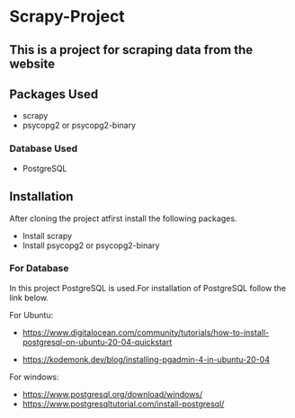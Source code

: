 # Scrapy-Project

## This is a project for scraping data from the website

## Packages Used

* scrapy
* psycopg2 or psycopg2-binary

### Database Used

* PostgreSQL

## Installation

After cloning the project atfirst install the following packages.

* Install scrapy
* Install psycopg2 or psycopg2-binary

### For Database
In this project PostgreSQL is used.For installation of PostgreSQL follow the link below.

For Ubuntu:
* https://www.digitalocean.com/community/tutorials/how-to-install-postgresql-on-ubuntu-20-04-quickstart

* https://kodemonk.dev/blog/installing-pgadmin-4-in-ubuntu-20-04

For windows:
* https://www.postgresql.org/download/windows/
* https://www.postgresqltutorial.com/install-postgresql/
